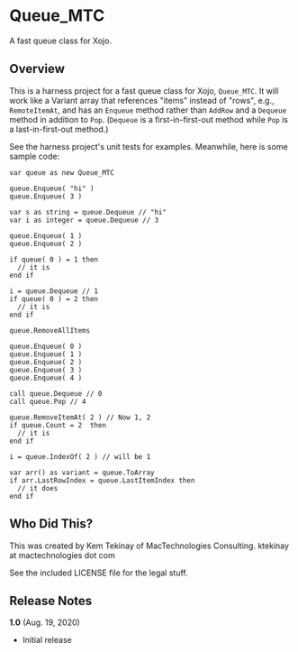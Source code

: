 # Queue_MTC

A fast queue class for Xojo.

## Overview

This is a harness project for a fast queue class for Xojo, `Queue_MTC`. It will work like a Variant array that references "items" instead of "rows", e.g., `RemoteItemAt`, and has an `Enqueue` method rather than `AddRow` and a `Dequeue` method in addition to `Pop`. (`Dequeue` is a first-in-first-out method while `Pop` is a last-in-first-out method.)

See the harness project's unit tests for examples. Meanwhile, here is some sample code:

```VB
var queue as new Queue_MTC

queue.Enqueue( "hi" )
queue.Enqueue( 3 )

var s as string = queue.Dequeue // "hi"
var i as integer = queue.Dequeue // 3

queue.Enqueue( 1 )
queue.Enqueue( 2 )

if queue( 0 ) = 1 then
  // it is
end if

i = queue.Dequeue // 1
if queue( 0 ) = 2 then
  // it is
end if

queue.RemoveAllItems

queue.Enqueue( 0 )
queue.Enqueue( 1 )
queue.Enqueue( 2 )
queue.Enqueue( 3 )
queue.Enqueue( 4 )

call queue.Dequeue // 0
call queue.Pop // 4

queue.RemoveItemAt( 2 ) // Now 1, 2
if queue.Count = 2  then
  // it is
end if

i = queue.IndexOf( 2 ) // will be 1

var arr() as variant = queue.ToArray
if arr.LastRowIndex = queue.LastItemIndex then
  // it does
end if
```

## Who Did This?

This was created by Kem Tekinay of MacTechnologies Consulting.
ktekinay at mactechnologies dot com

See the included LICENSE file for the legal stuff.

## Release Notes

**1.0** (Aug. 19, 2020)

* Initial release